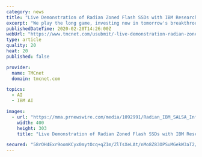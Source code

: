 ```yaml
---
category: news
title: "Live Demonstration of Radian Zoned Flash SSDs with IBM Research's Storage Stack"
excerpt: "We play the long game, investing now in tomorrow's breakthroughs. Watson, the world's first cognitive system, is the fruit of over 50 years of IBM research in artificial intelligence. Today, it forms a core part of IBM's business. Our scientists are charting the future of artificial intelligence, breakthroughs like quantum computing ..."
publishedDateTime: 2020-02-20T14:26:00Z
webUrl: "https://www.tmcnet.com/usubmit/-live-demonstration-radian-zoned-flash-ssds-with-ibm-/2020/02/20/9101317.htm"
type: article
quality: 20
heat: 20
published: false

provider:
  name: TMCnet
  domain: tmcnet.com

topics:
  - AI
  - IBM AI

images:
  - url: "https://mma.prnewswire.com/media/1092991/Radian_IBM_SALSA_Infographic.jpg"
    width: 400
    height: 303
    title: "Live Demonstration of Radian Zoned Flash SSDs with IBM Research's Storage Stack"

secured: "58rOH4Exr9oomKCyx0mytOcq+qZIm/ZlTsXeLAt/nMo8Z83OPSuMGekW3aT2/521YqbGw9qik7wszz3adwC4SSHhqhrKJyZv+KYs6jBvs9o21hYRKbox+YSMr+q2UIK9SS+OGtxyW3eelzr5iBoylHmBMYfYqEaMIQlWP76H6fvJ9AKealwLmhs0jfCjxaQMAswHlBWqsP9MMaBzCV4H2JncqFYvDij0KXrIsr5cR0E6tN/6fqWabxg317gru2RGMQuntvgk4iu701s7a+yIHvlKP0OtqV77TbCNjlayvtSzP9gMoUmMozqnjVKIaKNa;jO3QBK2QXJPQWXumAtXcIA=="
---
```


